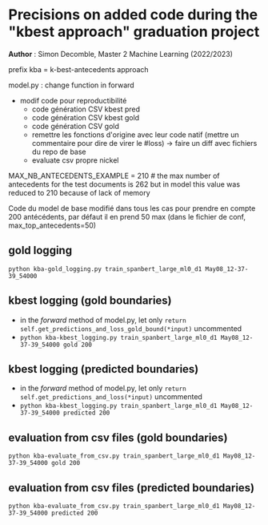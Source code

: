 # Precisions on added code during the "kbest approach" graduation project

**Author** : Simon Decomble, Master 2 Machine Learning (2022/2023)

prefix kba = k-best-antecedents approach

model.py : change function in forward

- modif code pour reproductibilité
  - code génération CSV kbest pred
  - code génération CSV kbest gold
  - code génération CSV gold
  - remettre les fonctions d'origine avec leur code natif (mettre un commentaire pour dire de virer le #loss) → faire un diff avec fichiers du repo de base
  - evaluate csv propre nickel

MAX_NB_ANTECEDENTS_EXAMPLE = 210 # the max number of antecedents for the test documents is 262 but in model this value was reduced to 210 because of lack of memory

Code du model de base modifié dans tous les cas pour prendre en compte 200 antécédents, par défaut il en prend 50 max (dans le fichier de conf, max_top_antecedents=50)

## gold logging
`python kba-gold_logging.py train_spanbert_large_ml0_d1 May08_12-37-39_54000`

## kbest logging (gold boundaries)
- in the *forward* method of model.py, let only `return self.get_predictions_and_loss_gold_bound(*input)` uncommented
- `python kba-kbest_logging.py train_spanbert_large_ml0_d1 May08_12-37-39_54000 gold 200`

## kbest logging (predicted boundaries)
- in the *forward* method of model.py, let only `return self.get_predictions_and_loss(*input)` uncommented
- `python kba-kbest_logging.py train_spanbert_large_ml0_d1 May08_12-37-39_54000 predicted 200`

## evaluation from csv files (gold boundaries)
`python kba-evaluate_from_csv.py train_spanbert_large_ml0_d1 May08_12-37-39_54000 gold 200`

## evaluation from csv files (predicted boundaries)
`python kba-evaluate_from_csv.py train_spanbert_large_ml0_d1 May08_12-37-39_54000 predicted 200`